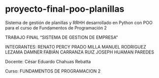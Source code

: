 # proyecto-final-poo-planillas
Sistema de gestión de planillas y RRHH desarrollado en Python con POO para el curso de Fundamentos de Programación 2

TRABAJO FINAL “SISTEMA DE GESTION DE EMPRESA”

INTEGRANTES:
RENATO PERCY PRADO MILLA
MANUEL RODRIGUEZ LEZAMA
DAMNER FABIÁN CARRANZA RUIZ
JOSEPH HUAMAN PAREDES

Docente:
 César Eduardo Chahuas Rebatta
 
Curso:
FUNDAMENTOS DE PROGRAMACION 2
